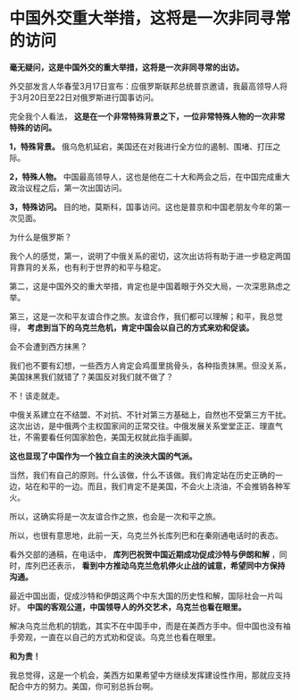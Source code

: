 # 中国外交重大举措，这将是一次非同寻常的访问

**毫无疑问，这是中国外交的重大举措，这将是一次非同寻常的出访。**

外交部发言人华春莹3月17日宣布：应俄罗斯联邦总统普京邀请，我最高领导人将于3月20日至22日对俄罗斯进行国事访问。

完全我个人看法， **这是在一个非常特殊背景之下，一位非常特殊人物的一次非常特殊的访问。**

**1，特殊背景。** 俄乌危机延宕，美国还在对我进行全方位的遏制、围堵、打压之际。

**2，特殊人物。** 中国最高领导人，这也是他在二十大和两会之后，在中国完成重大政治议程之后，第一次出国访问。

**3，特殊访问。** 目的地，莫斯科，国事访问。这也是普京和中国老朋友今年的第一次见面。

为什么是俄罗斯？

我个人的感觉，第一，说明了中俄关系的密切，这次出访将有助于进一步稳定两国背靠背的关系，也有利于世界的和平与稳定。

第二，这是中国外交的重大举措，肯定也是中国着眼于外交大局，一次深思熟虑之举。

第三，这是一次和平友谊合作之旅。友谊合作，我们都可以理解；和平，我总觉得， **考虑到当下的乌克兰危机，肯定中国会以自己的方式来劝和促谈。**

会不会遭到西方抹黑？

我们也不要有幻想，一些西方人肯定会鸡蛋里挑骨头，各种指责抹黑。但没关系，美国抹黑我们就错了？美国反对我们就不做了？

不！该走就走。

中俄关系建立在不结盟、不对抗、不针对第三方基础上，自然也不受第三方干扰。这次出访，是中俄两个主权国家间的正常交往。中俄发展关系堂堂正正、理直气壮，不需要看任何国家脸色，美国无权就此指手画脚。

**这也显现了中国作为一个独立自主的泱泱大国的气派。**

当然，我们有自己的原则。什么该做，什么不该做。我们肯定站在历史正确的一边，站在和平的一边。而且，我们肯定不是美国，不会火上浇油，不会推销各种军火。

所以，这确实将是一次友谊合作之旅，也会是一次和平之旅。

所以，也很有意思地，此前一天，乌克兰外长库列巴和在秦刚通电话时的表态。

看外交部的通稿，在电话中， **库列巴祝贺中国近期成功促成沙特与伊朗和解** ，同时，库列巴还表示，
**看到中方推动乌克兰危机停火止战的诚意，希望同中方保持沟通。**

最近中国出面，促成沙特和伊朗这两个中东大国的历史性和解，国际社会一片叫好。 **中国的客观公道，中国领导人的外交艺术，乌克兰也看在眼里。**

解决乌克兰危机的钥匙，其实不在中国手中，而是在美西方手中。但中国也没有袖手旁观，一直在以自己的方式劝和促谈。乌克兰也看在眼里。

**和为贵！**

我总觉得，这是一个机会，美西方如果希望中方继续发挥建设性作用，那就应支持配合中方的努力。美国，你可别总拆台啊。

